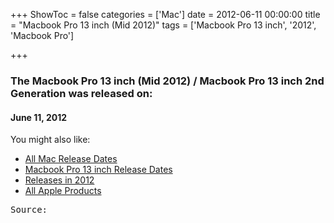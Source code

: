 +++
ShowToc = false
categories = ['Mac']
date = 2012-06-11 00:00:00
title = "Macbook Pro 13 inch (Mid 2012)"
tags = ['Macbook Pro 13 inch', '2012', 'Macbook Pro']

+++

### The Macbook Pro 13 inch (Mid 2012) / Macbook Pro 13 inch 2nd Generation was released on: 
#### June 11, 2012


<!--more-->


    
You might also like:

- [All Mac Release Dates](https://AppleReleaseDate.com/categories/mac/)
- [Macbook Pro 13 inch Release Dates](https://AppleReleaseDate.com/tags/macbook-pro-13-inch/)
- [Releases in 2012](https://AppleReleaseDate.com/tags/2012/)
- [All Apple Products](https://AppleReleaseDate.com/categories/)



<kbd> Source: </kbd>

